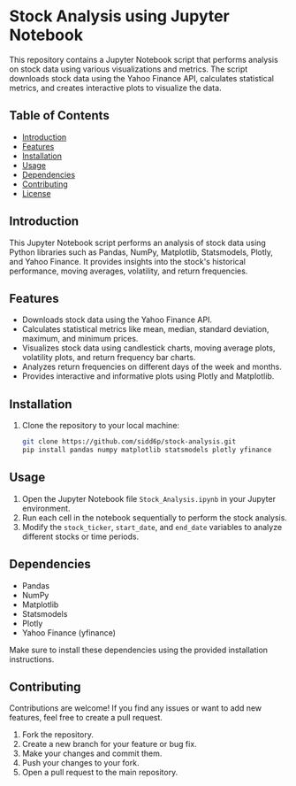 # Stock Analysis using Jupyter Notebook

This repository contains a Jupyter Notebook script that performs analysis on stock data using various visualizations and metrics. The script downloads stock data using the Yahoo Finance API, calculates statistical metrics, and creates interactive plots to visualize the data.

## Table of Contents

- [Introduction](#introduction)
- [Features](#features)
- [Installation](#installation)
- [Usage](#usage)
- [Dependencies](#dependencies)
- [Contributing](#contributing)
- [License](#license)

## Introduction

This Jupyter Notebook script performs an analysis of stock data using Python libraries such as Pandas, NumPy, Matplotlib, Statsmodels, Plotly, and Yahoo Finance. It provides insights into the stock's historical performance, moving averages, volatility, and return frequencies.

## Features

- Downloads stock data using the Yahoo Finance API.
- Calculates statistical metrics like mean, median, standard deviation, maximum, and minimum prices.
- Visualizes stock data using candlestick charts, moving average plots, volatility plots, and return frequency bar charts.
- Analyzes return frequencies on different days of the week and months.
- Provides interactive and informative plots using Plotly and Matplotlib.

## Installation

1. Clone the repository to your local machine:
   ```sh
   git clone https://github.com/sidd6p/stock-analysis.git
   pip install pandas numpy matplotlib statsmodels plotly yfinance

   ```

## Usage

1. Open the Jupyter Notebook file `Stock_Analysis.ipynb` in your Jupyter environment.
2. Run each cell in the notebook sequentially to perform the stock analysis.
3. Modify the `stock_ticker`, `start_date`, and `end_date` variables to analyze different stocks or time periods.


## Dependencies
- Pandas
- NumPy
- Matplotlib
- Statsmodels
- Plotly
- Yahoo Finance (yfinance)

Make sure to install these dependencies using the provided installation instructions.

## Contributing
Contributions are welcome! If you find any issues or want to add new features, feel free to create a pull request.

1. Fork the repository.
2. Create a new branch for your feature or bug fix.
3. Make your changes and commit them.
4. Push your changes to your fork.
5. Open a pull request to the main repository.

